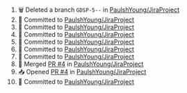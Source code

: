 <!--START_SECTION:activity-->
1. 🗑️ Deleted a branch `GDSP-5--` in [PaulshYoung/JiraProject](https://github.com/PaulshYoung/JiraProject)
2. 📝 Committed to [PaulshYoung/JiraProject](https://github.com/PaulshYoung/JiraProject/commit/edc5254deb386111e1af1f5428253079be37889a)
3. 📝 Committed to [PaulshYoung/JiraProject](https://github.com/PaulshYoung/JiraProject/commit/3f2b69cd372f5873116801653744a2eb27f7de2b)
4. 📝 Committed to [PaulshYoung/JiraProject](https://github.com/PaulshYoung/JiraProject/commit/d6be8f244ba37eddec60b73ed26c8407d57f98db)
5. 📝 Committed to [PaulshYoung/JiraProject](https://github.com/PaulshYoung/JiraProject/commit/484e6562c4e77fd9c23e31d9224a2280e901a8c2)
6. 📝 Committed to [PaulshYoung/JiraProject](https://github.com/PaulshYoung/JiraProject/commit/74975981df8cc90263a0376a574442e42edcb6b7)
7. 📝 Committed to [PaulshYoung/JiraProject](https://github.com/PaulshYoung/JiraProject/commit/608c5aba2c48e85d67b276e9ecc260284ceab6c9)
8. 🔀 Merged [PR #4](https://github.com/PaulshYoung/JiraProject/pull/4) in [PaulshYoung/JiraProject](https://github.com/PaulshYoung/JiraProject)
9. 📥 Opened [PR #4](https://github.com/PaulshYoung/JiraProject/pull/4) in [PaulshYoung/JiraProject](https://github.com/PaulshYoung/JiraProject)
10. 📝 Committed to [PaulshYoung/JiraProject](https://github.com/PaulshYoung/JiraProject/commit/608c5aba2c48e85d67b276e9ecc260284ceab6c9)
<!--END_SECTION:activity-->
